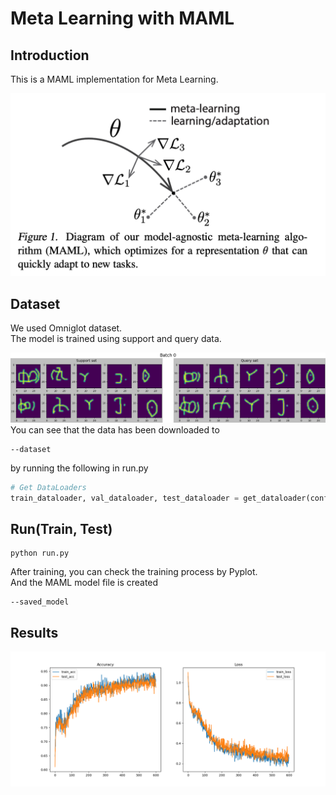 # Meta Learning with MAML
## Introduction
This is a MAML implementation for Meta Learning.  

![image](https://github.com/byunghyun23/meta-learning/blob/main/assets/fig1.png)  

## Dataset
We used Omniglot dataset.  
The model is trained using support and query data.  

![image](https://github.com/byunghyun23/meta-learning/blob/main/assets/fig2.png)  
You can see that the data has been downloaded to
```
--dataset
```
by running the following in run.py
```python
# Get DataLoaders
train_dataloader, val_dataloader, test_dataloader = get_dataloader(config)
```

## Run(Train, Test)
```
python run.py
```
After training, you can check the training process by Pyplot.  
And the MAML model file is created
```
--saved_model
```

## Results
![image](https://github.com/byunghyun23/meta-learning/blob/main/assets/fig3.png)
